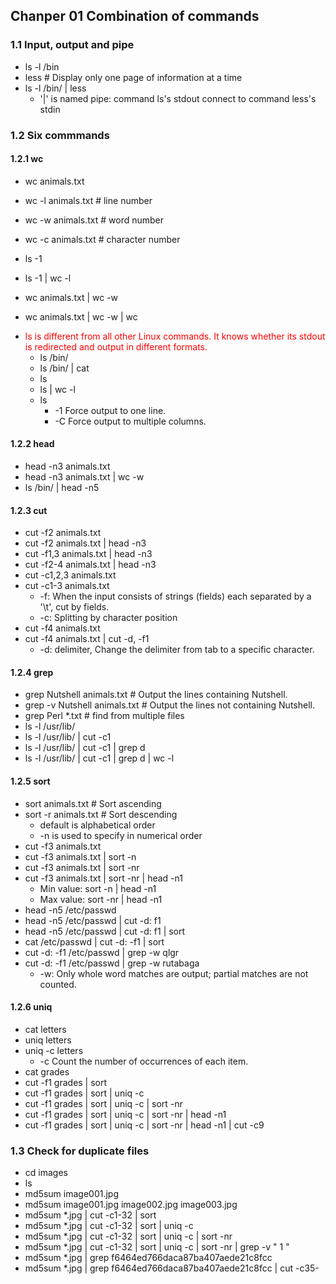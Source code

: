 ## Chanper 01 Combination of commands
### 1.1 Input, output and pipe
* ls -l /bin
* less # Display only one page of information at a time
* ls -l /bin/ | less
  * '|' is named pipe: command ls's stdout connect to command less's stdin
### 1.2 Six commmands
#### 1.2.1 wc
* wc animals.txt
* wc -l animals.txt # line number
* wc -w animals.txt # word number
* wc -c animals.txt # character number
* ls -1
* ls -1 | wc -l
* wc animals.txt | wc -w
* wc animals.txt | wc -w | wc
* <font color=Red>
  ls is different from all other Linux commands. It knows whether its stdout is redirected and output in different formats.
  </font>

  * ls /bin/
  * ls /bin/ | cat
  * ls
  * ls | wc -l
  * ls 
    * -1 Force output to one line.
    * -C Force output to multiple columns.
#### 1.2.2 head
* head -n3 animals.txt
* head -n3 animals.txt | wc -w
* ls /bin/ | head -n5
#### 1.2.3 cut
* cut -f2 animals.txt
* cut -f2 animals.txt | head -n3
* cut -f1,3 animals.txt | head -n3
* cut -f2-4 animals.txt | head -n3
* cut -c1,2,3 animals.txt
* cut -c1-3 animals.txt
  * -f: When the input consists of strings (fields) each separated by a '\t', cut by fields.
  * -c: Splitting by character position
* cut -f4 animals.txt
* cut -f4 animals.txt | cut -d, -f1
  * -d: delimiter, Change the delimiter from tab to a specific character.
#### 1.2.4 grep
* grep Nutshell animals.txt # Output the lines containing Nutshell.
* grep -v Nutshell animals.txt # Output the lines not containing Nutshell.
* grep Perl *.txt # find from multiple files
* ls -l /usr/lib/
* ls -l /usr/lib/ | cut -c1
* ls -l /usr/lib/ | cut -c1 | grep d
* ls -l /usr/lib/ | cut -c1 | grep d | wc -l
#### 1.2.5 sort
* sort animals.txt # Sort ascending
* sort -r animals.txt # Sort descending
  * default is alphabetical order
  * -n is used to specify in numerical order
* cut -f3 animals.txt
* cut -f3 animals.txt | sort -n
* cut -f3 animals.txt | sort -nr
* cut -f3 animals.txt | sort -nr | head -n1
  * Min value: sort -n | head -n1
  * Max value: sort -nr | head -n1
* head -n5 /etc/passwd
* head -n5 /etc/passwd | cut -d: f1
* head -n5 /etc/passwd | cut -d: f1 | sort
* cat /etc/passwd | cut -d: -f1 | sort
* cut -d: -f1 /etc/passwd | grep -w qlgr
* cut -d: -f1 /etc/passwd | grep -w rutabaga
  * -w: Only whole word matches are output; partial matches are not counted.
#### 1.2.6 uniq
* cat letters
* uniq letters
* uniq -c letters
  * -c Count the number of occurrences of each item.
* cat grades
* cut -f1 grades | sort
* cut -f1 grades | sort | uniq -c
* cut -f1 grades | sort | uniq -c | sort -nr
* cut -f1 grades | sort | uniq -c | sort -nr | head -n1
* cut -f1 grades | sort | uniq -c | sort -nr | head -n1 | cut -c9
### 1.3 Check for duplicate files
* cd images
* ls
* md5sum image001.jpg
* md5sum image001.jpg image002.jpg image003.jpg
* md5sum *.jpg | cut -c1-32 | sort
* md5sum *.jpg | cut -c1-32 | sort | uniq -c
* md5sum *.jpg | cut -c1-32 | sort | uniq -c | sort -nr
* md5sum *.jpg | cut -c1-32 | sort | uniq -c | sort -nr | grep -v "      1 "
* md5sum *.jpg | grep f6464ed766daca87ba407aede21c8fcc
* md5sum *.jpg | grep f6464ed766daca87ba407aede21c8fcc | cut -c35-